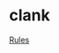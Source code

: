 # clank

[Rules](https://www.dropbox.com/scl/fi/hujq2lu8oa71filq1oh4u/clank.pdf?rlkey=g48kettaffwp6wv32wp95oldw&dl=0)
